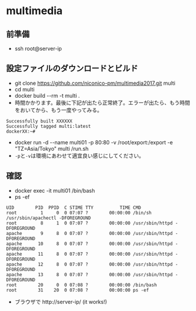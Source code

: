 # multimedia

## 前準備
+ ssh root@server-ip

## 設定ファイルのダウンロードとビルド
+ git clone https://github.com/niconico-pm/multimedia2017.git multi
+ cd multi
+ docker build --rm -t multi .
 + 時間かかります。最後に下記が出たら正常終了。エラーが出たら、もう時間をおいてから、もう一度やってみる。
```
Successfully built XXXXXX
Successfully tagged multi:latest
dockerXX:~#
```

+ docker run -d --name multi01 -p 80:80 -v /root/export:/export -e "TZ=Asia/Tokyo" multi /run.sh
 + `-p`と`-v`は環境にあわせて適宜良い感じにしてください。


## 確認
+ docker exec -it multi01 /bin/bash
+ ps -ef
~~~
UID        PID  PPID  C STIME TTY          TIME CMD
root         1     0  0 07:07 ?        00:00:00 /bin/sh /usr/sbin/apachectl -DFOREGROUND
root         8     1  0 07:07 ?        00:00:00 /usr/sbin/httpd -DFOREGROUND
apache       9     8  0 07:07 ?        00:00:00 /usr/sbin/httpd -DFOREGROUND
apache      10     8  0 07:07 ?        00:00:00 /usr/sbin/httpd -DFOREGROUND
apache      11     8  0 07:07 ?        00:00:00 /usr/sbin/httpd -DFOREGROUND
apache      12     8  0 07:07 ?        00:00:00 /usr/sbin/httpd -DFOREGROUND
apache      13     8  0 07:07 ?        00:00:00 /usr/sbin/httpd -DFOREGROUND
root        20     0  0 07:08 ?        00:00:00 /bin/bash
root        31    20  0 07:08 ?        00:00:00 ps -ef
~~~

+ ブラウザで http://server-ip/ (it works!)

